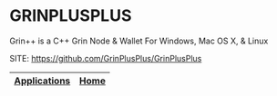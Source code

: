 # GRINPLUSPLUS
 
 Grin++ is a C++ Grin Node & Wallet For Windows, Mac OS X, & Linux
 
 SITE: https://github.com/GrinPlusPlus/GrinPlusPlus

 | [Applications](https://portable-linux-apps.github.io/apps.html) | [Home](https://portable-linux-apps.github.io)
 | --- | --- |
